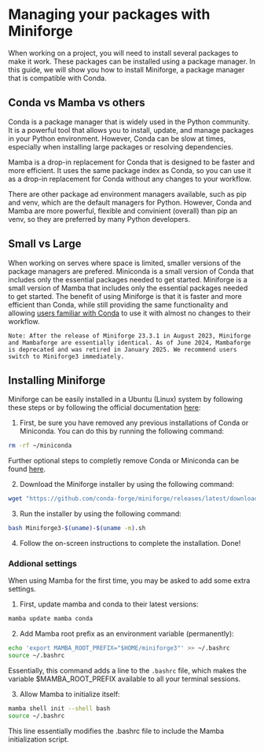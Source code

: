 # Managing your packages with Miniforge

When working on a project, you will need to install several packages to make it work. These packages can be installed using a package manager. In this guide, we will show you how to install Miniforge, a package manager that is compatible with Conda.

## Conda vs Mamba vs others

Conda is a package manager that is widely used in the Python community. It is a powerful tool that allows you to install, update, and manage packages in your Python environment. However, Conda can be slow at times, especially when installing large packages or resolving dependencies.

Mamba is a drop-in replacement for Conda that is designed to be faster and more efficient. It uses the same package index as Conda, so you can use it as a drop-in replacement for Conda without any changes to your workflow.

There are other package ad environment managers available, such as pip and venv, which are the default managers for Python. However, Conda and Mamba are more powerful, flexible and convinient (overall) than pip an venv, so they are preferred by many Python developers.

## Small vs Large

When working on serves where space is limited, smaller versions of the package managers are prefered. Miniconda is a small version of Conda that includes only the essential packages needed to get started. Miniforge is a small version of Mamba that includes only the essential packages needed to get started. The benefit of using Miniforge is that it is faster and more efficient than Conda, while still providing the same functionality and allowing <u>users familiar with Conda</u> to use it with almost no changes to their workflow.

    Note: After the release of Miniforge 23.3.1 in August 2023, Miniforge and Mambaforge are essentially identical. As of June 2024, Mambaforge is deprecated and was retired in January 2025. We recommend users switch to Miniforge3 immediately.

## Installing Miniforge

Miniforge can be easily installed in a Ubuntu (Linux) system by following these steps or by following the official documentation [here](https://github.com/conda-forge/miniforge):

1. First, be sure you have removed any previous installations of Conda or Miniconda. You can do this by running the following command:

```bash
rm -rf ~/miniconda
```
Further optional steps to completly remove Conda or Miniconda can be found [here](https://www.anaconda.com/docs/getting-started/miniconda/uninstall#uninstall-environments-outside-the-anaconda3-directory).

2. Download the Miniforge installer by using the following command:

```bash
wget "https://github.com/conda-forge/miniforge/releases/latest/download/Miniforge3-$(uname)-$(uname -m).sh"
```

3. Run the installer by using the following command:

```bash
bash Miniforge3-$(uname)-$(uname -m).sh
```

4. Follow the on-screen instructions to complete the installation. Done!

### Addional settings

When using Mamba for the first time, you may be asked to add some extra settings.

1. First, update mamba and conda to their latest versions:

```bash
mamba update mamba conda
```

2. Add Mamba root prefix as an environment variable (permanently):

```bash
echo 'export MAMBA_ROOT_PREFIX="$HOME/miniforge3"' >> ~/.bashrc
source ~/.bashrc
```
Essentially, this command adds a line to the `.bashrc` file, which makes the variable $MAMBA_ROOT_PREFIX available to all your terminal sessions.

3. Allow Mamba to initialize itself:

```bash
mamba shell init --shell bash
source ~/.bashrc
```

This line essentially modifies the .bashrc file to include the Mamba initialization script.


